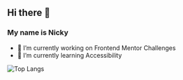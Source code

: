 ## Hi there 👋

### My name is Nicky

- 🔭 I’m currently working on Frontend Mentor Challenges
- 🌱 I’m currently learning Accessibility

![Top Langs](https://github-readme-stats.vercel.app/api/top-langs/?username=coderalchemy24&layout=compact)



